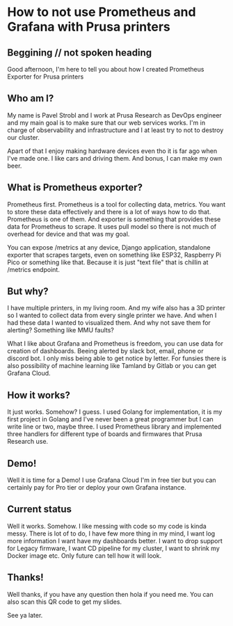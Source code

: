 # How to not use Prometheus and Grafana with Prusa printers

## Beggining // not spoken heading

Good afternoon, I'm here to tell you about how I created Prometheus Exporter for Prusa printers

## Who am I?

My name is Pavel Strobl and I work at Prusa Research as DevOps engineer and my main goal is to make sure that our web services works. I'm in charge of observability and infrastructure and I at least try to not to destroy our cluster.

Apart of that I enjoy making hardware devices even tho it is far ago when I've made one. I like cars and driving them. And bonus, I can make my own beer.

## What is Prometheus exporter?

Prometheus first. Prometheus is a tool for collecting data, metrics. You want to store these data effectively and there is a lot of ways how to do that. Prometheus is one of them. And exporter is something that provides these data for Prometheus to scrape. It uses pull model so there is not much of overhead for device and that was my goal.

You can expose /metrics at any device, Django application, standalone exporter that scrapes targets, even on something like ESP32, Raspberry Pi Pico or something like that. Because it is just "text file" that is chillin at /metrics endpoint.

## But why?

I have multiple printers, in my living room. And my wife also has a 3D printer so I wanted to collect data from every single printer we have. And when I had these data I wanted to visualized them. And why not save them for alerting? Something like MMU faults?

What I like about Grafana and Prometheus is freedom, you can use data for creation of dashboards. Beeing alerted by slack bot, email, phone or discord bot. I only miss being able to get notice by letter. For funsies there is also possibility of machine learning like Tamland by Gitlab or you can get Grafana Cloud.

## How it works?

It just works. Somehow? I guess. I used Golang for implementation, it is my first project in Golang and I've never been a great programmer but I can write line or two, maybe three. I used Prometheus library and implemented three handlers for different type of boards and firmwares that Prusa Research use.

## Demo!

Well it is time for a Demo! I use Grafana Cloud I'm in free tier but you can certainly pay for Pro tier or deploy your own Grafana instance.

## Current status

Well it works. Somehow. I like messing with code so my code is kinda messy. There is lot of to do, I have few more thing in my mind, I want log more information I want have my dashboards better. I want to drop support for Legacy firmware, I want CD pipeline for my cluster, I want to shrink my Docker image etc. Only future can tell how it will look.

## Thanks!

Well thanks, if you have any question then hola if you need me. You can also scan this QR code to get my slides.

See ya later.